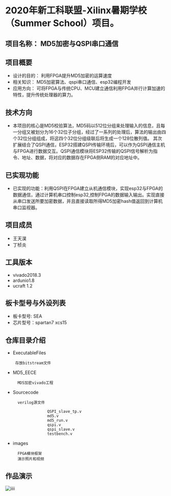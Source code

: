 
# 2020年新工科联盟-Xilinx暑期学校（Summer School）项目。


## 项目名称：   MD5加密与QSPI串口通信
   
## 项目概要
  + 设计的目的：
               利用FPGA提升MD5加密的运算速度
  + 相关知识：
               MD5加密算法、qspi串口通信、esp32编程开发
  + 应用方向：  可将FPGA与传统CPU、MCU建立通信利用FPGA并行计算加速的特性，提升传统处理器的算力。
## 技术方向
  + 本项目的核心是MD5校验算法，MD5码以512位分组来处理输入的信息，且每一分组又被划分为16个32位子分组，经过了一系列的处理后，算法的输出由四个32位分组组成，将这四个32位分组级联后将生成一个128位散列值。
其次扩展结合了QSPI通信，ESP32搭建QSPI传输环境后，可以作为QSPI通信主机与FPGA进行数据交互。QSPI通信模块将ESP32传输的QSPI信号解析为指令、地址、数据，将对应的数据存在FPGA侧RAM的对应地址中。 

## 已实现功能
+ 已实现的功能：利用QSPI在FPGA建立从机通信模块，实现esp32与FPGA的数据通信，通过计算机串口控制esp32,控制FPGA的数据输入输出。实现直接从串口发送所要加密数据，并且直接读取所得MD5加密hash值返回到计算机串口监视器。
## 项目成员
   
  + 王天淏
  + 丁桢炎
           

## ⼯具版本
   + vivado2018.3  
   + ardunio1.8
   + ucraft 1.2
## 板卡型号与外设列表
   + 板卡型号: SEA
   + 芯片型号：spartan7 xcs15
## 仓库⽬录介绍
   + ExecutableFiles
   
          存放bitstream文件
                        
   + MD5_EECE  
   
           MD5加密vivado工程
                        
   + Sourcecode 
   
           verilog源文件
           
                        QSPI_slave_tp.v
                        md5.v
                        md5_run.v
                        qspi.v
                        qspi_slave.v
                        testbench.v
           
   + images
   
           FPGA模块框架
           演示照片和视频
 
## 作品演示

![iiii](http://tiebapic.baidu.com/forum/w%3D580%3B/sign=3e1c3f9cf1cd7b89e96c3a8b3f1f43a7/3812b31bb051f8196c033c1ccdb44aed2e73e746.jpg) 
